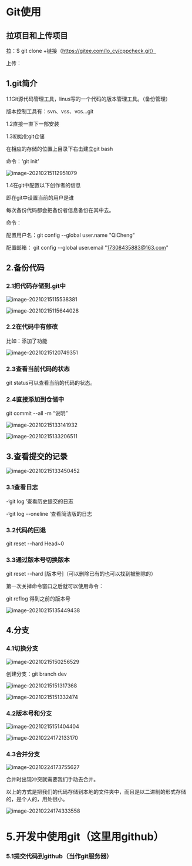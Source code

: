 # Git使用

## 拉项目和上传项目

拉：$ git clone +链接（https://gitee.com/lo_cy/cppcheck.git）

上传：

## 1.git简介

1.1Git源代码管理工具，linus写的一个代码的版本管理工具。（备份管理）

版本控制工具有：svn、vss、vcs...git

1.2直接一直下一部安装

1.3初始化git仓储

在相应的存储的位置上目录下右击建立git bash

命令：‘git init’

![image-20210215112951079](C:\Users\Administrator\AppData\Roaming\Typora\typora-user-images\image-20210215112951079.png)

1.4在git中配置以下创作者的信息

即在git中设置当前的用户是谁

每次备份代码都会把备份者信息备份在其中去。

命令： 

配置用户名：git config --global user.name "QiCheng"

配置邮箱：	git config --global user.email "17308435883@163.com"

## 2.备份代码

### 2.1把代码存储到.git中

![image-20210215115538381](C:\Users\Administrator\AppData\Roaming\Typora\typora-user-images\image-20210215115538381.png)

![image-20210215115644028](C:\Users\Administrator\AppData\Roaming\Typora\typora-user-images\image-20210215115644028.png)

### 2.2在代码中有修改

比如：添加了功能

![image-20210215120749351](C:\Users\Administrator\AppData\Roaming\Typora\typora-user-images\image-20210215120749351.png)

### 2.3查看当前代码的状态

git status可以查看当前的代码的状态。

### 2.4直接添加到仓储中

git commit --all -m “说明”

![image-20210215133141932](C:\Users\Administrator\AppData\Roaming\Typora\typora-user-images\image-20210215133141932.png)

![image-20210215133206511](C:\Users\Administrator\AppData\Roaming\Typora\typora-user-images\image-20210215133206511.png)

## 3.查看提交的记录

![image-20210215133450452](C:\Users\Administrator\AppData\Roaming\Typora\typora-user-images\image-20210215133450452.png)

### 3.1查看日志

-‘git log ’查看历史提交的日志

-‘git log --oneline ’查看简洁版的日志

### 3.2代码的回退

git reset --hard Head~0

### 3.3通过版本号切换版本

git reset --hard [版本号]（可以删除已有的也可以找到被删除的）

第一次关掉命令窗口之后就可以使用命令：

git reflog     得到之前的版本号

![image-20210215135449438](C:\Users\Administrator\AppData\Roaming\Typora\typora-user-images\image-20210215135449438.png)

## 4.分支

### 4.1切换分支

![image-20210215150256529](C:\Users\Administrator\AppData\Roaming\Typora\typora-user-images\image-20210215150256529.png)

创建分支：git branch dev

![image-20210215151317368](C:\Users\Administrator\AppData\Roaming\Typora\typora-user-images\image-20210215151317368.png)

![image-20210215151332474](C:\Users\Administrator\AppData\Roaming\Typora\typora-user-images\image-20210215151332474.png)

### 4.2版本号和分支

![image-20210215151404404](C:\Users\Administrator\AppData\Roaming\Typora\typora-user-images\image-20210215151404404.png)

![image-20210224172133170](C:\Users\Administrator\AppData\Roaming\Typora\typora-user-images\image-20210224172133170.png)

### 4.3合并分支

![image-20210224173755627](C:\Users\Administrator\AppData\Roaming\Typora\typora-user-images\image-20210224173755627.png)

合并时出现冲突就需要我们手动去合并。

以上的方式是把我们的代码存储到本地的文件夹中，而且是以二进制的形式存储的，是个人的，用处很小。

![image-20210224174333558](C:\Users\Administrator\AppData\Roaming\Typora\typora-user-images\image-20210224174333558.png)

# 5.开发中使用git（这里用github）

### 5.1提交代码到github（当作git服务器）

